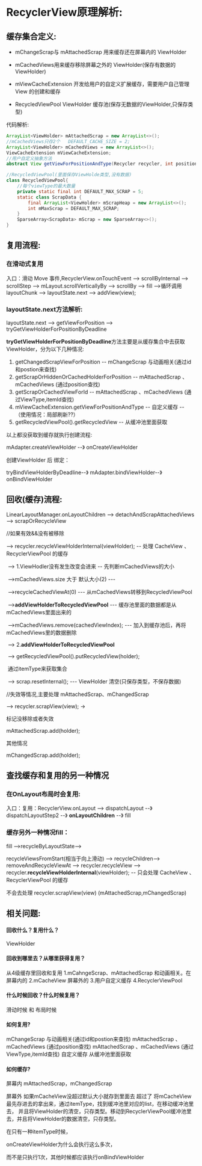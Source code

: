 # RecyclerView原理解析:



## 缓存集合定义:

- mChangeScrap与 mAttachedScrap 用来缓存还在屏幕内的 ViewHolder
- mCachedViews用来缓存移除屏幕之外的 ViewHolder(保存有数据的ViewHolder)

- mViewCacheExtension 开发给用户的自定义扩展缓存，需要用户自己管理 View 的创建和缓存

- RecycledViewPool ViewHolder 缓存池(保存无数据的ViewHolder,只保存类型)



代码解析:

```java
ArrayList<ViewHolder> mAttachedScrap = new ArrayList<>();
//mCachedViews只存2个   DEFAULT_CACHE_SIZE = 2;
ArrayList<ViewHolder> mCachedViews = new ArrayList<>();
ViewCacheExtension mViewCacheExtension;
//用户自定义抽象方法
abstract View getViewForPositionAndType(Recycler recycler, int position,int type);

//RecycledViewPool(里面保存ViewHolde类型,没有数据)
class RecycledViewPool{
    //每个viewType的最大数量
    private static final int DEFAULT_MAX_SCRAP = 5;
	static class ScrapData {
        final ArrayList<ViewHolder> mScrapHeap = new ArrayList<>();
        int mMaxScrap = DEFAULT_MAX_SCRAP;
	}
	SparseArray<ScrapData> mScrap = new SparseArray<>();
}


```



## 复用流程:

### 在滑动式复用

入口：滑动 Move 事件,RecyclerView.onTouchEvent --> scrollByInternal --> scrollStep --> mLayout.scrollVerticallyBy --> scrollBy  --> fill -->循环调用layoutChunk  --> layoutState.next --> addView(view);



### layoutState.next方法解析:

layoutState.next --> getViewForPosition --> tryGetViewHolderForPositionByDeadline 

**tryGetViewHolderForPositionByDeadline**方法主要是从缓存集合中去获取ViewHolder，分为以下几种情况:

1. getChangedScrapViewForPosition -- mChangeScrap 与动画相关(通过id和postion来查找)
2. getScrapOrHiddenOrCachedHolderForPosition -- mAttachedScrap 、mCachedViews (通过position查找)
3. getScrapOrCachedViewForId  -- mAttachedScrap 、mCachedViews (通过ViewType,itemId查找)
4. mViewCacheExtension.getViewForPositionAndType -- 自定义缓存 -- （使用情况：局部刷新??）
5. getRecycledViewPool().getRecycledView -- 从缓冲池里面获取



以上都没获取到缓存就执行创建流程:

mAdapter.createViewHolder --》 onCreateViewHolder

创建ViewHolder 后 绑定：

 tryBindViewHolderByDeadline--》 mAdapter.bindViewHolder--》onBindViewHolder





## 回收(缓存)流程:

LinearLayoutManager.onLayoutChildren --> detachAndScrapAttachedViews --> scrapOrRecycleView

//如果有效&&没有被移除

--> recycler.recycleViewHolderInternal(viewHolder); -- 处理 CacheView 、RecyclerViewPool 的缓存

​	--> 1.ViewHodler没有发生改变会进来 -- 先判断mCachedViews的大小

​		-->mCachedViews.size 大于 默认大小(2)  ---

​		-->recycleCachedViewAt(0) --- 从mCachedViews转移到RecycledViewPool

​			-->**addViewHolderToRecycledViewPool** --- 缓存池里面的数据都是从mCachedViews里面出来的

​			-->mCachedViews.remove(cachedViewIndex); --- 加入到缓存池后，再将mCachedViews里的数据删除

​	--> 2.**addViewHolderToRecycledViewPool**

​		 --> getRecycledViewPool().putRecycledView(holder);

​				通过itemType来获取集合

​		--> scrap.resetInternal(); ---  ViewHolder 清空(只保存类型，不保存数据)



//失效等情况,主要处理 mAttachedScrap、mChangedScrap

--> recycler.scrapView(view); ->

标记没移除或者失效

mAttachedScrap.add(holder);

其他情况

 mChangedScrap.add(holder);





## 查找缓存和复用的另一种情况 

### 在OnLayout布局时会复用:

入口：复用：RecyclerView.onLayout --> dispatchLayout --》 dispatchLayoutStep2 --》 **onLayoutChildren** --》 fill

### 缓存另外一种情况fill：

fill -->recycleByLayoutState-->

recycleViewsFromStart(相当于向上滑动) --> recycleChildren--> removeAndRecycleViewAt --> recycler.recycleView 
--> recycler.**recycleViewHolderInternal**(viewHolder); -- 只会处理 CacheView 、RecyclerViewPool 的缓存

不会去处理 recycler.scrapView(view) (mAttachedScrap,mChangedScrap)







## 相关问题:

#### 回收什么？复用什么？

ViewHolder



#### 回收到哪里去？从哪里获得复用？

从4级缓存里回收和复用
1.mCahngeScrap、mAttachedScrap 和动画相关。在屏幕内的
2.mCacheView 屏幕外的
3.用户自定义缓存
4.RecyclerViewPool 

#### 什么时候回收？什么时候复用？

滑动时候 和 布局时候

#### 如何复用?

mChangeScrap 与动画相关(通过id和postion来查找)
mAttachedScrap 、mCachedViews (通过position查找)
mAttachedScrap 、mCachedViews (通过ViewType,itemId查找)
自定义缓存
从缓冲池里面获取

#### 如何缓存?

屏幕内
mAttachedScrap，mChangedScrap

屏幕外
如果mCacheView没超过默认大小就存到里面去
超过了 将mCacheView最先存进去的拿出来，通过itemType，找到缓冲池里对应的list，在移动缓冲池里去，
并且将ViewHolder的清空，只存类型。移动到RecyclerViewPool缓冲池里去，并且将ViewHolder的数据清空，只存类型。



在只有一种itemType时候，

onCreateViewHolder为什么会执行这么多次，

而不是只执行1次，其他时候都应该执行onBindViewHolder